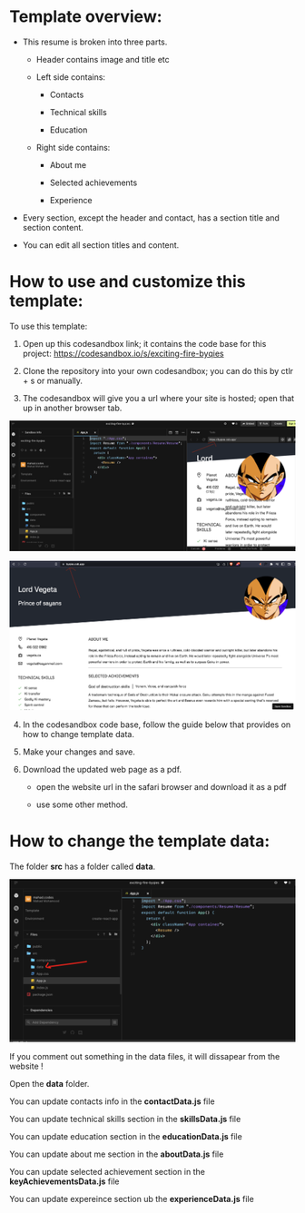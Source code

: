 # Template overview:

- This resume is broken into three parts.

  - Header contains image and title etc

  - Left side contains:

    - Contacts

    - Technical skills

    - Education

  - Right side contains:

    - About me

    - Selected achievements

    - Experience

- Every section, except the header and contact, has a section title and section content.

- You can edit all section titles and content.

# How to use and customize this template:

To use this template:

1. Open up this codesandbox link; it contains the code base for this project: https://codesandbox.io/s/exciting-fire-byqies

2. Clone the repository into your own codesandbox; you can do this by ctlr + s or manually.

3. The codesandbox will give you a url where your site is hosted; open that up in another browser tab.

![](./assets//Open%20website%20new%20tab%201.png)

![](./assets//Open%20website%20new%20tab%202.png)

4. In the codesandbox code base, follow the guide below that provides on how to change template data.

5. Make your changes and save.

6. Download the updated web page as a pdf.

   - open the website url in the safari browser and download it as a pdf

   - use some other method.

# How to change the template data:

The folder **src** has a folder called **data**.

![](./assets/Open%20data.png)

If you comment out something in the data files, it will dissapear from the website !

Open the **data** folder.

You can update contacts info in the **contactData.js** file

You can update technical skills section in the **skillsData.js** file

You can update education section in the **educationData.js** file

You can update about me section in the **aboutData.js** file

You can update selected achievement section in the **keyAchievementsData.js** file

You can update expereince section ub the **experienceData.js** file
